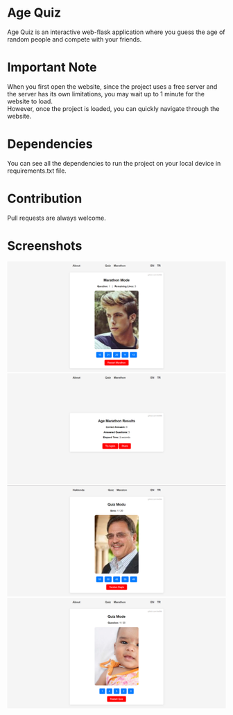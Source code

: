 # Age Quiz
Age Quiz is an interactive web-flask application where you guess the age of random people and compete with your friends.

# Important Note
When you first open the website, since the project uses a free server and the server has its own limitations, you may wait up to 1 minute for the website to load.<br>However, once the project is loaded, you can quickly navigate through the website.

# Dependencies
You can see all the dependencies to run the project on your local device in requirements.txt file.

# Contribution
Pull requests are always welcome.

# Screenshots
![Marathon Mode](https://github.com/krefikk/Age-Quiz/blob/main/img/agequiz3.PNG)<br>
![Result Screen](https://github.com/krefikk/Age-Quiz/blob/main/img/agequiz4.PNG)<br>
![Turkish Quiz Mode](https://github.com/krefikk/Age-Quiz/blob/main/img/agequiz1.PNG)<br>
![English Quiz Mode](https://github.com/krefikk/Age-Quiz/blob/main/img/agequiz2.PNG)<br>
